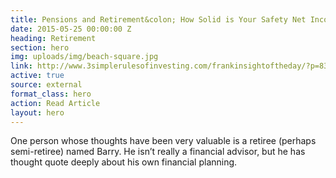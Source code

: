 ```yaml
---
title: Pensions and Retirement&colon; How Solid is Your Safety Net Income?
date: 2015-05-25 00:00:00 Z
heading: Retirement
section: hero
img: uploads/img/beach-square.jpg
link: http://www.3simplerulesofinvesting.com/frankinsightoftheday/?p=838
active: true
source: external
format_class: hero
action: Read Article
layout: hero
---
```


One person whose thoughts have been very valuable is a retiree (perhaps semi-retiree) named Barry. 
He isn’t really a financial advisor, but he has thought quote deeply about his own financial planning.